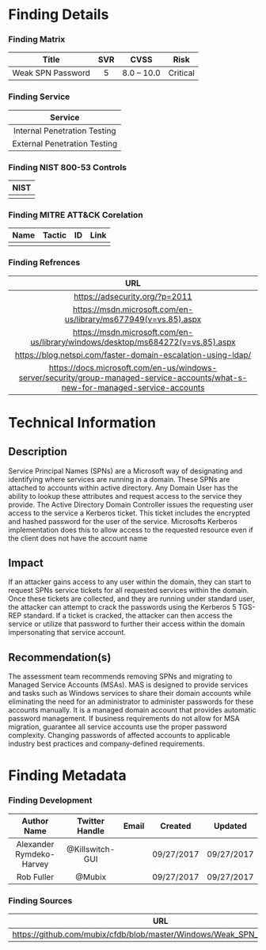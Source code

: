 
# Finding Details 

### Finding Matrix
| Title  | SVR  |  CVSS  | Risk |
|:-:|:-:|:-:|:-:|
|  Weak SPN Password  | 5  | 8.0 – 10.0  | Critical  |

### Finding Service
| Service  |
|:-:|
| Internal Penetration Testing  |
| External Penetration Testing  |

### Finding NIST 800-53 Controls
| NIST  |
|:-:|
|  |


### Finding MITRE ATT&CK Corelation
| Name | Tactic | ID | Link |
|:-:|:-:|:-:|:-:|
|  |  | | |

### Finding Refrences
| URL |
|:-:|
| https://adsecurity.org/?p=2011 |
| https://msdn.microsoft.com/en-us/library/ms677949(v=vs.85).aspx |
| https://msdn.microsoft.com/en-us/library/windows/desktop/ms684272(v=vs.85).aspx |
| https://blog.netspi.com/faster-domain-escalation-using-ldap/ |
| https://docs.microsoft.com/en-us/windows-server/security/group-managed-service-accounts/what-s-new-for-managed-service-accounts |
 
  
# Technical Information

## Description 
Service Principal Names (SPNs) are a Microsoft way of designating and identifying where services are running in a domain. These SPNs are attached to accounts within active directory. Any Domain User has the ability to lookup these attributes and request access to the service they provide. The Active Directory Domain Controller issues the requesting user access to the service a Kerberos ticket. This ticket includes the encrypted and hashed password for the user of the service. Microsofts Kerberos implementation does this to allow access to the requested resource even if the client does not have the account name

## Impact
If an attacker gains access to any user within the domain, they can start to request SPNs service tickets for all requested services within the domain. Once these tickets are collected, and they are running under standard user, the attacker can attempt to crack the passwords using the Kerberos 5 TGS-REP standard. If a ticket is cracked, the attacker can then access the service or utilize that password to further their access within the domain impersonating that service account. 

## Recommendation(s)
The assessment team recommends removing SPNs and migrating to Managed Service Accounts (MSAs). MAS is designed to provide services and tasks such as Windows services to share their domain accounts while eliminating the need for an administrator to administer passwords for these accounts manually. It is a managed domain account that provides automatic password management. If business requirements do not allow for MSA migration, guarantee all service accounts use the proper password complexity. Changing passwords of affected accounts to applicable industry best practices and company-defined requirements. 


# Finding Metadata
### Finding Development
| Author Name | Twitter Handle | Email | Created | Updated |
|:-:|:-:|:-:|:-:|:-:|
| Alexander Rymdeko-Harvey | @Killswitch-GUI |  | 09/27/2017 | 09/27/2017 |
| Rob Fuller | @Mubix |  | 09/27/2017 | 09/27/2017 |

### Finding Sources
| URL | 
|:-:|
| https://github.com/mubix/cfdb/blob/master/Windows/Weak_SPN_Password.md |
